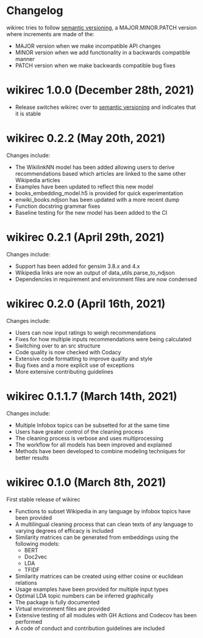 # Changelog

wikirec tries to follow [semantic versioning](https://semver.org/), a MAJOR.MINOR.PATCH version where increments are made of the:

- MAJOR version when we make incompatible API changes
- MINOR version when we add functionality in a backwards compatible manner
- PATCH version when we make backwards compatible bug fixes

# wikirec 1.0.0 (December 28th, 2021)

- Release switches wikirec over to [semantic versioning](https://semver.org/) and indicates that it is stable

# wikirec 0.2.2 (May 20th, 2021)

Changes include:

- The WikilinkNN model has been added allowing users to derive recommendations based which articles are linked to the same other Wikipedia articles
- Examples have been updated to reflect this new model
- books_embedding_model.h5 is provided for quick experimentation
- enwiki_books.ndjson has been updated with a more recent dump
- Function docstring grammar fixes
- Baseline testing for the new model has been added to the CI

# wikirec 0.2.1 (April 29th, 2021)

Changes include:

- Support has been added for gensim 3.8.x and 4.x
- Wikipedia links are now an output of data_utils.parse_to_ndjson
- Dependencies in requirement and environment files are now condensed

# wikirec 0.2.0 (April 16th, 2021)

Changes include:

- Users can now input ratings to weigh recommendations
- Fixes for how multiple inputs recommendations were being calculated
- Switching over to an src structure
- Code quality is now checked with Codacy
- Extensive code formatting to improve quality and style
- Bug fixes and a more explicit use of exceptions
- More extensive contributing guidelines

# wikirec 0.1.1.7 (March 14th, 2021)

Changes include:

- Multiple Infobox topics can be subsetted for at the same time
- Users have greater control of the cleaning process
- The cleaning process is verbose and uses multiprocessing
- The workflow for all models has been improved and explained
- Methods have been developed to combine modeling techniques for better results

# wikirec 0.1.0 (March 8th, 2021)

First stable release of wikirec

- Functions to subset Wikipedia in any language by infobox topics have been provided
- A multilingual cleaning process that can clean texts of any language to varying degrees of efficacy is included
- Similarity matrices can be generated from embeddings using the following models:
  - BERT
  - Doc2vec
  - LDA
  - TFIDF
- Similarity matrices can be created using either cosine or euclidean relations
- Usage examples have been provided for multiple input types
- Optimal LDA topic numbers can be inferred graphically
- The package is fully documented
- Virtual environment files are provided
- Extensive testing of all modules with GH Actions and Codecov has been performed
- A code of conduct and contribution guidelines are included
